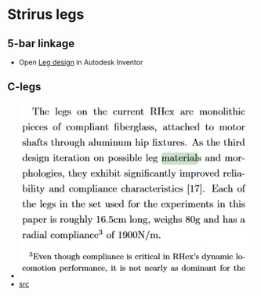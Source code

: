 # Strirus legs

## 5-bar linkage
* Open [Leg design](./Leg.iam) in Autodesk Inventor

## C-legs
* ![RHex legs](./README/Rhex-leg.jpg)
* [src](https://journals.sagepub.com/doi/10.1177/0278364904045594)